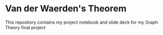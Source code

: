 # Van der Waerden's Theorem

This repository contains my project notebook and slide deck for my Graph Theory final project
